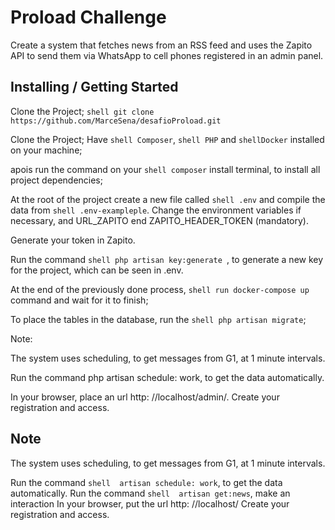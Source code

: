 # Proload Challenge

Create a system that fetches news from an RSS feed and uses the Zapito API to send them via WhatsApp to cell phones registered in an admin panel.

## Installing / Getting Started

Clone the Project;
``shell
git clone https://github.com/MarceSena/desafioProload.git``

Clone the Project;
Have ``shell Composer``, ``shell PHP`` and ``shellDocker`` installed on your machine;

apois run the command on your ``shell composer`` install terminal, to install all project dependencies;

At the root of the project create a new file called ``shell .env`` and compile the data from ``shell .env-exampleple``. Change the environment variables if necessary, and URL_ZAPITO end ZAPITO_HEADER_TOKEN (mandatory).

Generate your token in Zapito.

Run the command ``shell php artisan key:generate ``, to generate a new key for the project, which can be seen in .env.

At the end of the previously done process, ``shell run docker-compose up`` command and wait for it to finish;

To place the tables in the database, run the ``shell php artisan migrate``;

Note:

The system uses scheduling, to get messages from G1, at 1 minute intervals.

Run the command php artisan schedule: work, to get the data automatically.

In your browser, place an url http: //localhost/admin/. Create your registration and access.

## Note
The system uses scheduling, to get messages from G1, at 1 minute intervals.

Run the command ``shell  artisan schedule: work``, to get the data automatically.
Run the command ``shell  artisan get:news``, make an interaction
In your browser, put the url http: //localhost/ Create your registration and access.
